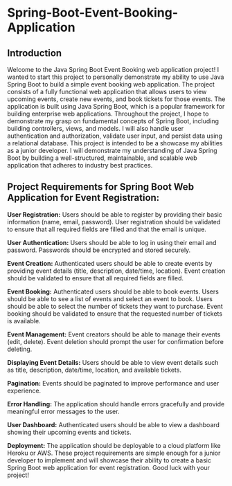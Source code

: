 # Spring-Boot-Event-Booking-Application

## Introduction
Welcome to the Java Spring Boot Event Booking web application project! I wanted to start this project to personally demonstrate my ability to use Java Spring Boot to build a simple event booking web application.  The project consists of a fully functional web application that allows users to view upcoming events, create new events, and book tickets for those events. The application is built using Java Spring Boot, which is a popular framework for building enterprise web applications.  Throughout the project, I hope to demonstrate my grasp on fundamental concepts of Spring Boot, including building controllers, views, and models. I will also handle user authentication and authorization, validate user input, and persist data using a relational database.  This project is intended to be a showcase my abilities as a junior developer. I will demonstrate my understanding of Java Spring Boot by building a well-structured, maintainable, and scalable web application that adheres to industry best practices. 

## Project Requirements for Spring Boot Web Application for Event Registration:

**User Registration:**
Users should be able to register by providing their basic information (name, email, password).
User registration should be validated to ensure that all required fields are filled and that the email is unique.

**User Authentication:** 
Users should be able to log in using their email and password.
Passwords should be encrypted and stored securely.

**Event Creation:** Authenticated users should be able to create events by providing event details (title, description, date/time, location).
Event creation should be validated to ensure that all required fields are filled.

**Event Booking:**
Authenticated users should be able to book events.
Users should be able to see a list of events and select an event to book.
Users should be able to select the number of tickets they want to purchase.
Event booking should be validated to ensure that the requested number of tickets is available.

**Event Management:** 
Event creators should be able to manage their events (edit, delete).
Event deletion should prompt the user for confirmation before deleting.

**Displaying Event Details:** Users should be able to view event details such as title, description, date/time, location, and available tickets.

**Pagination:** Events should be paginated to improve performance and user experience.

**Error Handling:** The application should handle errors gracefully and provide meaningful error messages to the user.

**User Dashboard:** Authenticated users should be able to view a dashboard showing their upcoming events and tickets.

**Deployment:** The application should be deployable to a cloud platform like Heroku or AWS.
These project requirements are simple enough for a junior developer to implement and will showcase their ability to create a basic Spring Boot web application for event registration. Good luck with your project!
